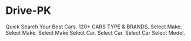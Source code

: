 # Drive-PK
Quick Search Your Best Cars. 120+ CARS TYPE &amp; BRANDS. Select Make. Select Make. Select Make Select Car. Select Car. Select Car Select Model.
